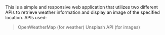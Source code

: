 This is a simple and responsive web application that utilizes two different APIs to retrieve weather information and display an image of the specified location.
APIs used:
> OpenWeatherMap (for weather) 
> Unsplash API (for images)
